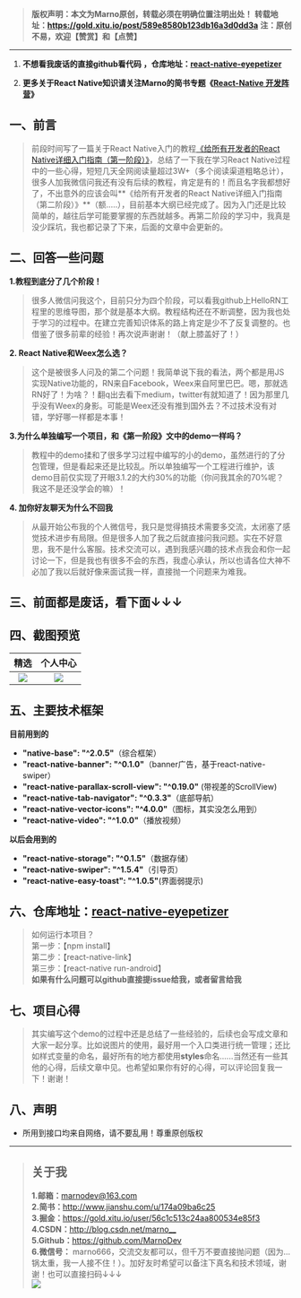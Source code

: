 >**版权声明：本文为Marno原创，转载必须在明确位置注明出处！**
>**转载地址：<https://gold.xitu.io/post/589e8580b123db16a3d0dd3a>**
>**注：原创不易，欢迎【赞赏】和【点赞】**

******

1. **不想看我废话的直接github看代码 ，仓库地址：[react-native-eyepetizer](https://github.com/MarnoDev/react-native-eyepetizer)**

2. **更多关于React Native知识请关注Marno的简书专题《[React-Native 开发阵营](http://www.jianshu.com/collection/b4ce1d706d1f)》**

## 一、前言
> 前段时间写了一篇关于React Native入门的教程[《给所有开发者的React Native详细入门指南（第一阶段）》](http://www.jianshu.com/p/fa0874be0827)，总结了一下我在学习React Native过程中的一些心得，短短几天全网阅读量超过3W+（多个阅读渠道粗略总计），很多人加我微信问我还有没有后续的教程，肯定是有的！而且名字我都想好了，不出意外的应该会叫**《给所有开发者的React Native详细入门指南（第二阶段）》**（额.....），目前基本大纲已经完成了。因为入门还是比较简单的，越往后学可能要掌握的东西就越多。再第二阶段的学习中，我真是没少踩坑，我也都记录了下来，后面的文章中会更新的。

## 二、回答一些问题
**1.教程到底分了几个阶段！**
> 很多人微信问我这个，目前只分为四个阶段，可以看我github上HelloRN工程里的思维导图，那个就是基本大纲。教程结构还在不断调整，因为我也处于学习的过程中。在建立完善知识体系的路上肯定是少不了反复调整的。也借鉴了很多前辈的经验！再次说声谢谢！（献上膝盖好了！）

**2. React Native和Weex怎么选？**
> 这个是被很多人问及的第二个问题！我简单说下我的看法，两个都是用JS实现Native功能的，RN来自Facebook，Weex来自阿里巴巴。嗯，那就选RN好了！为啥？！翻q出去看下medium，twitter有就知道了！因为那里几乎没有Weex的身影。可能是Weex还没有推到国外去？不过技术没有对错，学好哪一样都是本事！

**3.为什么单独编写一个项目，和《第一阶段》文中的demo一样吗？**
> 教程中的demo揉和了很多学习过程中编写的小的demo，虽然进行的了分包管理，但是看起来还是比较乱。所以单独编写一个工程进行维护，该demo目前仅实现了开眼3.1.2的大约30%的功能（你问我其余的70%呢？我这不是还没学会的嘛）！

**4. 加你好友聊天为什么不回我**
> 从最开始公布我的个人微信号，我只是觉得搞技术需要多交流，太闭塞了感觉技术进步有局限。但是很多人加了我之后就直接问我问题。实在不好意思，我不是什么客服。技术交流可以，遇到我感兴趣的技术点我会和你一起讨论一下，但是我也有很多不会的东西，我虚心承认，所以也请各位大神不必加了我以后就好像来面试我一样，直接抛一个问题来为难我。

## 三、前面都是废话，看下面↓↓↓


## 四、截图预览

|精选|个人中心|
|:--:|:--:|
|![](http://upload-images.jianshu.io/upload_images/960283-583c7792d46cc6ab.gif?imageMogr2/auto-orient/strip)|![](http://upload-images.jianshu.io/upload_images/960283-36ece9d8eef26323.gif?imageMogr2/auto-orient/strip)|

## 五、主要技术框架
**目前用到的**
- **"native-base": "^2.0.5"**（综合框架）
- **"react-native-banner": "^0.1.0"**（banner广告，基于react-native-swiper）
- **"react-native-parallax-scroll-view": "^0.19.0"** (带视差的ScrollView)
- **"react-native-tab-navigator": "^0.3.3"**（底部导航）
- **"react-native-vector-icons": "^4.0.0"**（图标，其实没怎么用到）
- **"react-native-video": "^1.0.0"**（播放视频）

**以后会用到的**
- **"react-native-storage": "^0.1.5"**（数据存储）
- **"react-native-swiper": "^1.5.4"**（引导页）
- **"react-native-easy-toast": "^1.0.5"**(界面弱提示)

## 六、仓库地址：[react-native-eyepetizer](https://github.com/MarnoDev/react-native-eyepetizer)
> 如何运行本项目？</br>第一步：【npm install】</br>第二步：【react-native-link】</br>第三步：【react-native run-android】</br>**如果有什么问题可以github直接提issue给我，或者留言给我**

## 七、项目心得
> 其实编写这个demo的过程中还是总结了一些经验的，后续也会写成文章和大家一起分享。比如说图片的使用，最好用一个入口类进行统一管理；还比如样式变量的命名，最好所有的地方都使用**styles**命名......当然还有一些其他的心得，后续文章中见。也希望如果你有好的心得，可以评论回复我一下！谢谢！

## 八、声明
-  所用到接口均来自网络，请不要乱用！尊重原创版权

******
>## 关于我
> **1.邮箱：**<marnodev@163.com></br>**2.简书：**<http://www.jianshu.com/u/174a09ba6c25></br>**3.掘金：**<https://gold.xitu.io/user/56c1c513c24aa800534e85f3></br>**4.CSDN：**<http://blog.csdn.net/marno__></br>**5.Github：**<https://github.com/MarnoDev></br> **6.微信号：** marno666，交流交友都可以，但千万不要直接抛问题（因为...锅太重，我一人接不住！）。加好友时希望可以备注下真名和技术领域，谢谢！也可以直接扫码↓↓↓</br>
>![](http://upload-images.jianshu.io/upload_images/960283-e0c4fc1db35593f6.png?imageMogr2/auto-orient/strip%7CimageView2/2/w/1080/q/50)